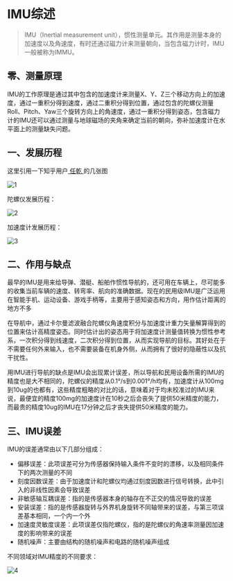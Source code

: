 # IMU综述

>   IMU（Inertial measurement unit），惯性测量单元。其作用是测量本身的加速度以及角速度，有时还通过磁力计来测量朝向，当包含磁力计时，IMU一般被称为IMMU。

## 零、测量原理

IMU的工作原理是通过其中包含的加速度计来测量X、Y、Z三个移动方向上的加速度，通过一重积分得到速度，通过二重积分得到位置，通过包含的陀螺仪测量Roll、Pitch、Yaw三个旋转方向上的角速度，通过一重积分得到姿态，包含磁力计的IMU还可以通过测量与地球磁场的夹角来确定当前的朝向，弥补加速度计在水平面上的测量缺失问题。

## 一、发展历程

这里引用一下知乎用户[ 任乾  ](https://www.zhihu.com/people/ren-gan-16)的几张图

![1](https://git.nrs-lab.com/lmh-group/picgo-pic/uploads/98481de302651a55df7edd8b9c2cea64/202212021957255.jpg)

陀螺仪发展历程：

![2](https://git.nrs-lab.com/lmh-group/picgo-pic/uploads/19024684b305831b1f0fda4bf357bd29/202212021958817.jpg)

加速度计发展历程：

![3](https://git.nrs-lab.com/lmh-group/picgo-pic/uploads/3d6bfd8bb0b8c11803a7b8903df67503/202212021959025.jpg)

## 二、作用与缺点

最早的IMU是用来给导弹、潜艇、船舶作惯性导航的，还可用在车辆上，尽可能多的收集当前车辆的速度、转弯率、航向的准确数据。现在的民用级IMU是广泛运用在智能手机、运动设备、游戏手柄等，主要用于感知姿态和方向，用作估计距离的地方不多

在导航中，通过卡尔曼滤波融合陀螺仪角速度积分与加速度计重力矢量解算得到的位置来估计高精度姿态。同时估计出的姿态用于将加速度计测量值转换为惯性参考系，一次积分得到线速度，二次积分得到位置，从而实现导航的目标。其好处在于不需要任何外来输入，也不需要装备在机身外侧，从而拥有了很好的隐蔽性以及抗干扰性。

用IMU进行导航的缺点是IMU会出现累计误差，所以导航和民用设备所需的IMU的精度也是大不相同的，陀螺仪的精度从0.1°/s到0.001°/h均有，加速度计从100mg到10ug的也都有，这些精度粗略的对比的话，意味着对于均未校准过的IMU来说，最便宜的精度100mg的加速度计在10秒之后会丧失了提供50米精度的能力，而最贵的精度10ug的IMU在17分钟之后才丧失提供50米精度的能力。

## 三、IMU误差

IMU的误差通常由以下几部分组成：

-   偏移误差：此项误差可分为传感器保持输入条件不变时的漂移，以及相同条件下的两次测量的不同
-   刻度因数误差：由于加速度计和陀螺仪均通过刻度因数进行信号转换，此中引入的非线性因素会导致误差
-   非敏感轴互耦误差：指的是传感器本身的轴存在不正交的情况导致的误差
-   安装误差：指的是传感器旋转与外界机身旋转不同轴带来的误差，与第三项误差基本相同，一个内一个外
-   加速度灵敏度误差：此项误差仅指陀螺仪，指的是陀螺仪的角速率测量因加速度的影响带来的误差
-   随机噪声：主要由结构的随机噪声和电路的随机噪声组成

不同领域对IMU精度的不同要求：

![4](https://git.nrs-lab.com/lmh-group/picgo-pic/uploads/7e8ec1dbda8cd42d7106cef8f4edd59b/202212022004175.jpg)

